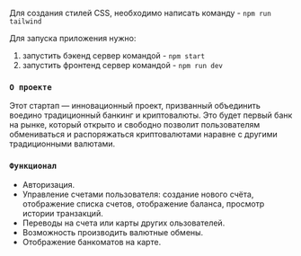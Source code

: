 Для создания стилей CSS, необходимо написать команду - `npm run tailwind`

Для запуска приложения нужно:
1) запустить бэкенд сервер командой - `npm start`
2) запустить фронтенд сервер командой - `npm run dev` 

### `О проекте`

Этот стартап — инновационный проект, призванный объединить воедино традиционный банкинг и криптовалюты. 
Это будет первый банк на рынке, который открыто и свободно позволит пользователям обмениваться и распоряжаться криптовалютами наравне с другими традиционными валютами. 

### `Функционал`

* Авторизация.
* Управление счетами пользователя: создание нового счёта, отображение списка счетов, отображение баланса, просмотр истории транзакций.
* Переводы на счета или карты других ользователей.
* Возможность производить валютные обмены.  
* Отображение банкоматов на карте.
